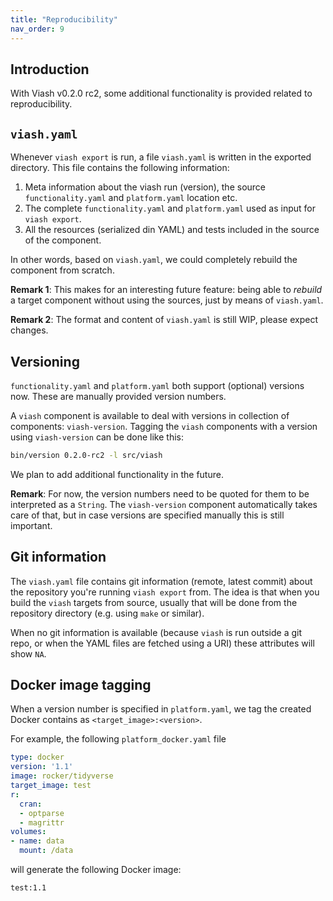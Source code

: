 ```yaml
---
title: "Reproducibility"
nav_order: 9
---
```


## Introduction

With Viash v0.2.0 rc2, some additional functionality is provided related to reproducibility.

## `viash.yaml`

Whenever `viash export` is run, a file `viash.yaml` is written in the exported directory. This file contains the following information:

1. Meta information about the viash run (version), the source `functionality.yaml` and `platform.yaml` location etc.
2. The complete `functionality.yaml` and `platform.yaml` used as input for `viash export`.
3. All the resources (serialized din YAML) and tests included in the source of the component.

In other words, based on `viash.yaml`, we could completely rebuild the component from scratch.

__Remark 1__: This makes for an interesting future feature: being able to _rebuild_ a target component without using the sources, just by means of `viash.yaml`.

__Remark 2__: The format and content of `viash.yaml` is still WIP, please expect changes.

## Versioning

`functionality.yaml` and `platform.yaml` both support (optional) versions now. These are manually provided version numbers.

A `viash` component is available to deal with versions in collection of components: `viash-version`. Tagging the `viash` components with a version using `viash-version` can be done like this:

```sh
bin/version 0.2.0-rc2 -l src/viash
```

We plan to add additional functionality in the future.

__Remark__: For now, the version numbers need to be quoted for them to be interpreted as a `String`. The `viash-version` component automatically takes care of that, but in case versions are specified manually this is still important.

## Git information

The `viash.yaml` file contains git information (remote, latest commit) about the repository you're running `viash export` from. The idea is that when you build the `viash` targets from source, usually that will be done from the repository directory (e.g. using `make` or similar).

When no git information is available (because `viash` is run outside a git repo, or when the YAML files are fetched using a URI) these attributes will show `NA`.

## Docker image tagging

When a version number is specified in `platform.yaml`, we tag the created Docker contains as `<target_image>:<version>`.

For example, the following `platform_docker.yaml` file

```yaml
type: docker
version: '1.1'
image: rocker/tidyverse
target_image: test
r:
  cran:
  - optparse
  - magrittr
volumes:
- name: data
  mount: /data
```

will generate the following Docker image:

```
test:1.1
```


